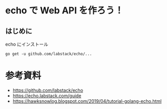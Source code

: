 # echo で Web API を作ろう！


## はじめに

echo にインストール

```
go get -u github.com/labstack/echo/...
```


# 参考資料

- https://github.com/labstack/echo
- https://echo.labstack.com/guide
- https://hawksnowlog.blogspot.com/2019/04/tutorial-golang-echo.html
